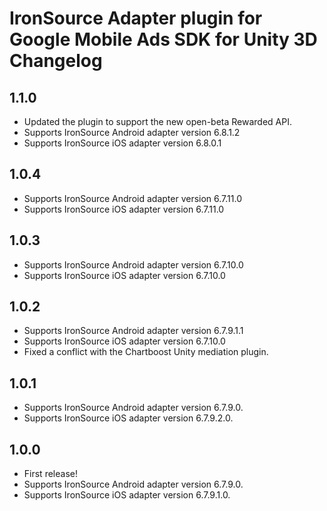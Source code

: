 # IronSource Adapter plugin for Google Mobile Ads SDK for Unity 3D Changelog

## 1.1.0
- Updated the plugin to support the new open-beta Rewarded API.
- Supports IronSource Android adapter version 6.8.1.2
- Supports IronSource iOS adapter version 6.8.0.1

## 1.0.4
- Supports IronSource Android adapter version 6.7.11.0
- Supports IronSource iOS adapter version 6.7.11.0

## 1.0.3
- Supports IronSource Android adapter version 6.7.10.0
- Supports IronSource iOS adapter version 6.7.10.0

## 1.0.2
- Supports IronSource Android adapter version 6.7.9.1.1
- Supports IronSource iOS adapter version 6.7.10.0
- Fixed a conflict with the Chartboost Unity mediation plugin.

## 1.0.1
- Supports IronSource Android adapter version 6.7.9.0.
- Supports IronSource iOS adapter version 6.7.9.2.0.

## 1.0.0
- First release!
- Supports IronSource Android adapter version 6.7.9.0.
- Supports IronSource iOS adapter version 6.7.9.1.0.
